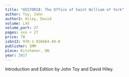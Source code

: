 ```yaml
---
title: "HISTORIÆ: The Office of Saint William of York"
author: Toy, John
author2: Hiley, David
volume: LXV
volume_part: 27
pages: xxx + 27
price: 70
isbn13: 978-1-926664-40-8
publisher: IMM
place: Kitchener, ON
year: 2017
---
```

Introduction and Edition by John Toy and David Hiley.
